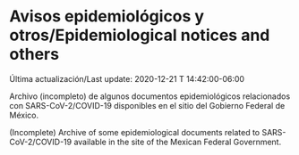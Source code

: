 # Avisos epidemiológicos y otros/Epidemiological notices and others

Última actualización/Last update: 2020-12-21 T 14:42:00-06:00 

Archivo (incompleto) de algunos documentos epidemiológicos relacionados con SARS-CoV-2/COVID-19 disponibles en el sitio del Gobierno Federal de México.

(Incomplete) Archive of some epidemiological documents related to SARS-CoV-2/COVID-19 available in the site of the Mexican Federal Government.
